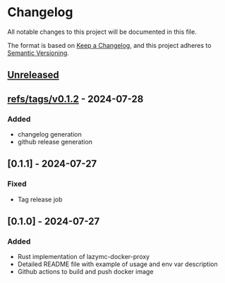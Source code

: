 # Changelog

All notable changes to this project will be documented in this file.

The format is based on [Keep a Changelog](https://keepachangelog.com/en/1.1.0/),
and this project adheres to [Semantic Versioning](https://semver.org/spec/v2.0.0.html).

## [Unreleased]

## [refs/tags/v0.1.2] - 2024-07-28

### Added

-   changelog generation
-   github release generation

## [0.1.1] - 2024-07-27

### Fixed

-   Tag release job

## [0.1.0] - 2024-07-27

### Added

-   Rust implementation of lazymc-docker-proxy
-   Detailed README file with example of usage and env var description
-   Github actions to build and push docker image

[Unreleased]: https://github.com/joesturge/lazymc-docker-proxy/compare/refs/tags/v0.1.2...HEAD

[refs/tags/v0.1.2]: https://github.com/joesturge/lazymc-docker-proxy/compare/2f088c883fbe5cb90672e059ba63e1046e1fb252...refs/tags/v0.1.2
